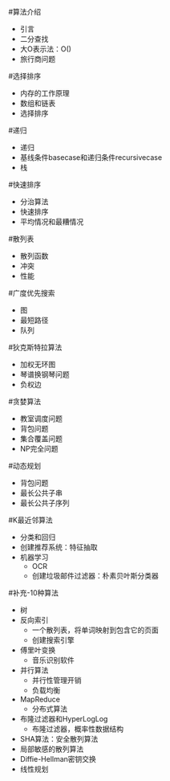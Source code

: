 #算法介绍
- 引言
- 二分查找
- 大O表示法：O()
- 旅行商问题

#选择排序
- 内存的工作原理
- 数组和链表
- 选择排序

#递归
- 递归
- 基线条件basecase和递归条件recursivecase
- 栈

#快速排序
- 分治算法
- 快速排序
- 平均情况和最糟情况

#散列表
- 散列函数
- 冲突
- 性能

#广度优先搜索
- 图
- 最短路径
- 队列

#狄克斯特拉算法
- 加权无环图
- 琴谱换钢琴问题
- 负权边

#贪婪算法
- 教室调度问题
- 背包问题
- 集合覆盖问题
- NP完全问题

#动态规划
- 背包问题
- 最长公共子串
- 最长公共子序列

#K最近邻算法
- 分类和回归
- 创建推荐系统：特征抽取
- 机器学习
    + OCR
    + 创建垃圾邮件过滤器：朴素贝叶斯分类器

#补充-10种算法
- 树
- 反向索引
    + 一个散列表，将单词映射到包含它的页面
    + 创建搜索引擎
- 傅里叶变换
    + 音乐识别软件
- 并行算法
    + 并行性管理开销
    + 负载均衡
- MapReduce
    + 分布式算法
- 布隆过滤器和HyperLogLog
    + 布隆过滤器，概率性数据结构
- SHA算法：安全散列算法
- 局部敏感的散列算法
- Diffie-Hellman密钥交换
- 线性规划